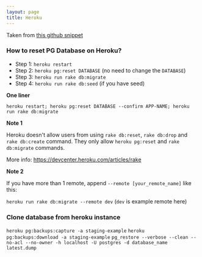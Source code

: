 ```yaml
---
layout: page
title: Heroku
---
```


Taken from [this github snippet](https://gist.github.com/zulhfreelancer/ea140d8ef9292fa9165e)

### How to reset PG Database on Heroku?

- Step 1: `heroku restart`
- Step 2: `heroku pg:reset DATABASE` (no need to change the `DATABASE`)
- Step 3: `heroku run rake db:migrate`
- Step 4: `heroku run rake db:seed` (if you have seed)

**One liner**

`heroku restart; heroku pg:reset DATABASE --confirm APP-NAME; heroku run rake db:migrate`

**Note 1**

Heroku doesn't allow users from using `rake db:reset`, `rake db:drop` and `rake db:create` command. They only allow
`heroku pg:reset` and `rake db:migrate` commands.

More info: https://devcenter.heroku.com/articles/rake

**Note 2**

If you have more than 1 remote, append `--remote [your_remote_name]` like this:

`heroku run rake db:migrate --remote dev` (`dev` is example remote here)

### Clone database from heroku instance

`heroku pg:backups:capture -a staging-example`
`heroku pg:backups:download -a staging-example`
`pg_restore --verbose --clean --no-acl --no-owner -h localhost -U postgres -d database_name latest.dump`